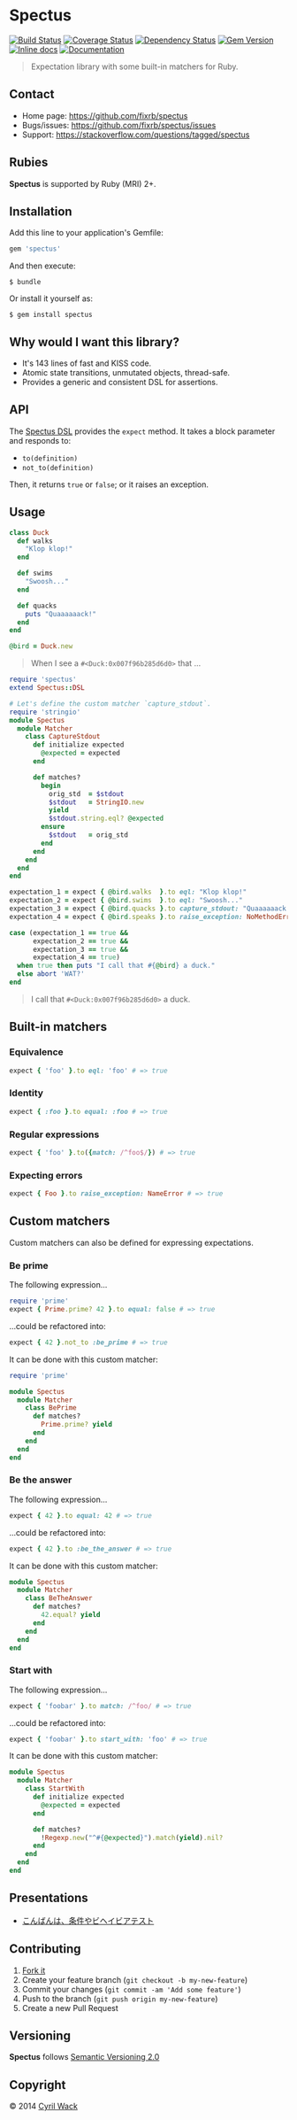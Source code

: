 # Spectus

[![Build Status](https://travis-ci.org/fixrb/spectus.svg?branch=master)](https://travis-ci.org/fixrb/spectus)
[![Coverage Status](http://img.shields.io/coveralls/fixrb/spectus.svg?branch=master)](https://coveralls.io/r/fixrb/spectus)
[![Dependency Status](https://gemnasium.com/fixrb/spectus.svg)](https://gemnasium.com/fixrb/spectus)
[![Gem Version](http://img.shields.io/gem/v/spectus.svg)](https://rubygems.org/gems/spectus)
[![Inline docs](http://inch-ci.org/github/fixrb/spectus.svg?branch=master)](http://inch-ci.org/github/fixrb/spectus)
[![Documentation](http://img.shields.io/:yard-docs-38c800.svg)](http://rubydoc.info/gems/spectus/frames)

> Expectation library with some built-in matchers for Ruby.

## Contact

* Home page: https://github.com/fixrb/spectus
* Bugs/issues: https://github.com/fixrb/spectus/issues
* Support: https://stackoverflow.com/questions/tagged/spectus

## Rubies

__Spectus__ is supported by Ruby (MRI) 2+.

## Installation

Add this line to your application's Gemfile:

```ruby
gem 'spectus'
```

And then execute:

```shell
$ bundle
```

Or install it yourself as:

```shell
$ gem install spectus
```

## Why would I want this library?

* It's 143 lines of fast and KISS code.
* Atomic state transitions, unmutated objects, thread-safe.
* Provides a generic and consistent DSL for assertions.

## API

The [Spectus DSL](lib/spectus/dsl.rb) provides the `expect` method.
It takes a block parameter and responds to:

* `to(definition)`
* `not_to(definition)`

Then, it returns `true` or `false`; or it raises an exception.

## Usage

```ruby
class Duck
  def walks
    "Klop klop!"
  end

  def swims
    "Swoosh..."
  end

  def quacks
    puts "Quaaaaaack!"
  end
end

@bird = Duck.new
```

> When I see a `#<Duck:0x007f96b285d6d0>` that ...

```ruby
require 'spectus'
extend Spectus::DSL

# Let's define the custom matcher `capture_stdout`.
require 'stringio'
module Spectus
  module Matcher
    class CaptureStdout
      def initialize expected
        @expected = expected
      end

      def matches?
        begin
          orig_std  = $stdout
          $stdout   = StringIO.new
          yield
          $stdout.string.eql? @expected
        ensure
          $stdout   = orig_std
        end
      end
    end
  end
end

expectation_1 = expect { @bird.walks  }.to eql: "Klop klop!"
expectation_2 = expect { @bird.swims  }.to eql: "Swoosh..."
expectation_3 = expect { @bird.quacks }.to capture_stdout: "Quaaaaaack!\n"
expectation_4 = expect { @bird.speaks }.to raise_exception: NoMethodError

case (expectation_1 == true &&
      expectation_2 == true &&
      expectation_3 == true &&
      expectation_4 == true)
  when true then puts "I call that #{@bird} a duck."
  else abort 'WAT?'
end
```

> I call that `#<Duck:0x007f96b285d6d0>` a duck.

## Built-in matchers

### Equivalence

```ruby
expect { 'foo' }.to eql: 'foo' # => true
```

### Identity

```ruby
expect { :foo }.to equal: :foo # => true
```

### Regular expressions

```ruby
expect { 'foo' }.to({match: /^foo$/}) # => true
```

### Expecting errors

```ruby
expect { Foo }.to raise_exception: NameError # => true
```

## Custom matchers

Custom matchers can also be defined for expressing expectations.

### Be prime

The following expression...

```ruby
require 'prime'
expect { Prime.prime? 42 }.to equal: false # => true
```

...could be refactored into:

```ruby
expect { 42 }.not_to :be_prime # => true
```

It can be done with this custom matcher:

```ruby
require 'prime'

module Spectus
  module Matcher
    class BePrime
      def matches?
        Prime.prime? yield
      end
    end
  end
end
```

### Be the answer

The following expression...

```ruby
expect { 42 }.to equal: 42 # => true
```

...could be refactored into:

```ruby
expect { 42 }.to :be_the_answer # => true
```

It can be done with this custom matcher:

```ruby
module Spectus
  module Matcher
    class BeTheAnswer
      def matches?
        42.equal? yield
      end
    end
  end
end
```

### Start with

The following expression...

```ruby
expect { 'foobar' }.to match: /^foo/ # => true
```

...could be refactored into:

```ruby
expect { 'foobar' }.to start_with: 'foo' # => true
```

It can be done with this custom matcher:

```ruby
module Spectus
  module Matcher
    class StartWith
      def initialize expected
        @expected = expected
      end

      def matches?
        !Regexp.new("^#{@expected}").match(yield).nil?
      end
    end
  end
end
```

## Presentations

* [こんばんは、条件やビヘイビアテスト](https://speakerdeck.com/cyril/konbanha-tiao-jian-yabiheibiatesuto)

## Contributing

1. [Fork it](https://github.com/fixrb/spectus/fork)
2. Create your feature branch (`git checkout -b my-new-feature`)
3. Commit your changes (`git commit -am 'Add some feature'`)
4. Push to the branch (`git push origin my-new-feature`)
5. Create a new Pull Request

## Versioning

__Spectus__ follows [Semantic Versioning 2.0](http://semver.org/)

## Copyright

&copy; 2014 [Cyril Wack](https://plus.google.com/+CyrilWack?rel=author)
